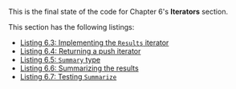 
This is the final state of the code for Chapter 6's **Iterators** section.

This section has the following listings:

- [Listing 6.3: Implementing the `Results` iterator](../../all-listings/06-synchronous-apis-for-concurrency/03-implementing-the-results-iterator.md)
- [Listing 6.4: Returning a push iterator](../../all-listings/06-synchronous-apis-for-concurrency/04-returning-a-push-iterator.md)
- [Listing 6.5: `Summary` type](../../all-listings/06-synchronous-apis-for-concurrency/05-summary-type.md)
- [Listing 6.6: Summarizing the results](../../all-listings/06-synchronous-apis-for-concurrency/06-summarizing-the-results.md)
- [Listing 6.7: Testing `Summarize`](../../all-listings/06-synchronous-apis-for-concurrency/07-testing-summarize.md)
